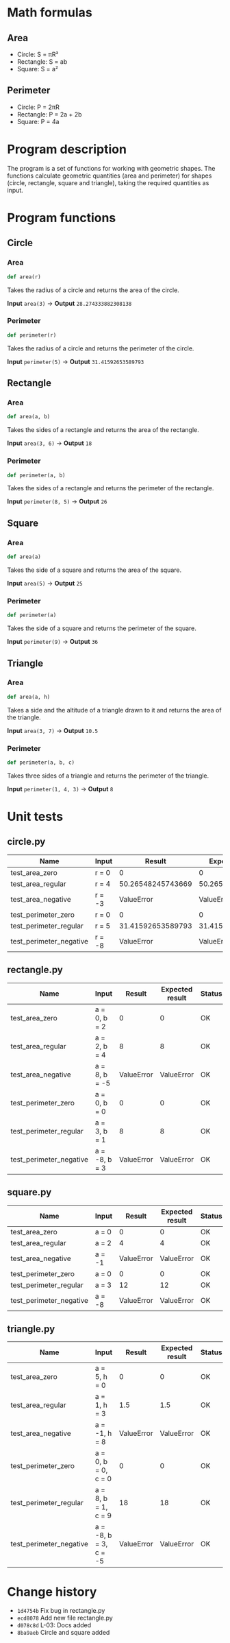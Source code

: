 # Math formulas

## Area

- Circle: S = πR²
- Rectangle: S = ab
- Square: S = a²

## Perimeter

- Circle: P = 2πR
- Rectangle: P = 2a + 2b
- Square: P = 4a

# Program description

The program is a set of functions for working with geometric shapes. The functions calculate geometric quantities (area
and perimeter) for shapes (circle, rectangle, square and triangle), taking the required quantities as input.

# Program functions

## Circle

### Area

```python
def area(r)
```

Takes the radius of a circle and returns the area of the circle.

**Input** `area(3)` -> **Output** `28.274333882308138`

### Perimeter

```python
def perimeter(r)
```

Takes the radius of a circle and returns the perimeter of the circle.

**Input** `perimeter(5)` -> **Output** `31.41592653589793`

## Rectangle

### Area

```python
def area(a, b)
```

Takes the sides of a rectangle and returns the area of the rectangle.

**Input** `area(3, 6)` -> **Output** `18`

### Perimeter

```python
def perimeter(a, b)
```

Takes the sides of a rectangle and returns the perimeter of the rectangle.

**Input** `perimeter(8, 5)` -> **Output** `26`

## Square

### Area

```python
def area(a)
```

Takes the side of a square and returns the area of the square.

**Input** `area(5)` -> **Output** `25`

### Perimeter

```python
def perimeter(a)
```

Takes the side of a square and returns the perimeter of the square.

**Input** `perimeter(9)` -> **Output** `36`

## Triangle

### Area

```python
def area(a, h)
```

Takes a side and the altitude of a triangle drawn to it and returns the area of the triangle.

**Input** `area(3, 7)` -> **Output** `10.5`

### Perimeter

```python
def perimeter(a, b, c)
```

Takes three sides of a triangle and returns the perimeter of the triangle.

**Input** `perimeter(1, 4, 3)` -> **Output** `8`

# Unit tests

## circle.py

| Name                    | Input  | Result            | Expected result   | Status |
|-------------------------|--------|-------------------|-------------------|--------|
| test_area_zero          | r = 0  | 0                 | 0                 | OK     |
| test_area_regular       | r = 4  | 50.26548245743669 | 50.26548245743669 | OK     |
| test_area_negative      | r = -3 | ValueError        | ValueError        | OK     |
| test_perimeter_zero     | r = 0  | 0                 | 0                 | OK     |
| test_perimeter_regular  | r = 5  | 31.41592653589793 | 31.41592653589793 | OK     |
| test_perimeter_negative | r = -8 | ValueError        | ValueError        | OK     |

## rectangle.py

| Name                    | Input         | Result     | Expected result | Status |
|-------------------------|---------------|------------|-----------------|--------|
| test_area_zero          | a = 0, b = 2  | 0          | 0               | OK     |
| test_area_regular       | a = 2, b = 4  | 8          | 8               | OK     |
| test_area_negative      | a = 8, b = -5 | ValueError | ValueError      | OK     |
| test_perimeter_zero     | a = 0, b = 0  | 0          | 0               | OK     |
| test_perimeter_regular  | a = 3, b = 1  | 8          | 8               | OK     |
| test_perimeter_negative | a = -8, b = 3 | ValueError | ValueError      | OK     |

## square.py

| Name                    | Input  | Result     | Expected result | Status |
|-------------------------|--------|------------|-----------------|--------|
| test_area_zero          | a = 0  | 0          | 0               | OK     |
| test_area_regular       | a = 2  | 4          | 4               | OK     |
| test_area_negative      | a = -1 | ValueError | ValueError      | OK     |
| test_perimeter_zero     | a = 0  | 0          | 0               | OK     |
| test_perimeter_regular  | a = 3  | 12         | 12              | OK     |
| test_perimeter_negative | a = -8 | ValueError | ValueError      | OK     |

## triangle.py

| Name                    | Input                 | Result     | Expected result | Status |
|-------------------------|-----------------------|------------|-----------------|--------|
| test_area_zero          | a = 5, h = 0          | 0          | 0               | OK     |
| test_area_regular       | a = 1, h = 3          | 1.5        | 1.5             | OK     |
| test_area_negative      | a = -1, h = 8         | ValueError | ValueError      | OK     |
| test_perimeter_zero     | a = 0, b = 0, c = 0   | 0          | 0               | OK     |
| test_perimeter_regular  | a = 8, b = 1, c = 9   | 18         | 18              | OK     |
| test_perimeter_negative | a = -8, b = 3, c = -5 | ValueError | ValueError      | OK     |

# Change history

- `1d4754b` Fix bug in rectangle.py
- `ecd8078` Add new file rectangle.py
- `d078c8d` L-03: Docs added
- `8ba9aeb` Circle and square added

